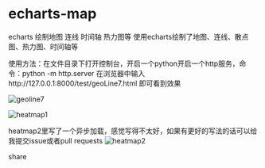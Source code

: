 ﻿# echarts-map
echarts 绘制地图 连线 时间轴 热力图等
使用echarts绘制了地图、连线、散点图、热力图、时间轴等

使用方法：在文件目录下打开控制台，开启一个python开启一个http服务，命令：python -m http.server
         在浏览器中输入http://127.0.0.1:8000/test/geoLine7.html 即可看到效果
         
![geoline7](https://github.com/bolanlaike/echarts-map/blob/master/geoLine7.bmp)

![heatmap1](https://github.com/bolanlaike/echarts-map/blob/master/heatmap1.bmp)

heatmap2里写了一个异步加载，感觉写得不太好，如果有更好的写法的话可以给我提交issue或者pull requests
![heatmap2](https://github.com/bolanlaike/echarts-map/blob/master/heatmap2.bmp)

share
